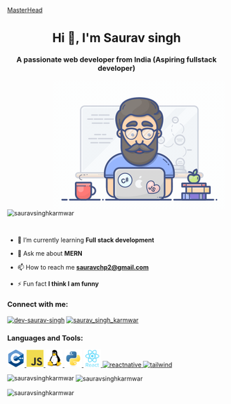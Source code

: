 [MasterHead](./banner.png)
<h1 align="center">Hi 👋, I'm Saurav singh</h1>
<h3 align="center">A passionate web developer from India (Aspiring fullstack developer)</h3>
<img align="right" alt="coding" width="400" src="./programmer.gif">


<p align="left"> <img src="https://komarev.com/ghpvc/?username=sauravsinghkarmwar&label=Profile%20views&color=0e75b6&style=flat" alt="sauravsinghkarmwar" /> </p>

<p align="left"> <a href="https://twitter.com/" target="blank"><img src="https://img.shields.io/twitter/follow/?logo=twitter&style=for-the-badge" alt="" /></a> </p>

- 🌱 I’m currently learning **Full stack development**

- 💬 Ask me about **MERN**

- 📫 How to reach me **sauravchp2@gmail.com**

- ⚡ Fun fact **I think I am funny**

<h3 align="left">Connect with me:</h3>
<p align="left">
<a href="https://linkedin.com/in/dev-saurav-singh" target="blank"><img align="center" src="https://raw.githubusercontent.com/rahuldkjain/github-profile-readme-generator/master/src/images/icons/Social/linked-in-alt.svg" alt="dev-saurav-singh" height="30" width="40" /></a>
<a href="https://instagram.com/saurav_singh_karmwar" target="blank"><img align="center" src="https://raw.githubusercontent.com/rahuldkjain/github-profile-readme-generator/master/src/images/icons/Social/instagram.svg" alt="saurav_singh_karmwar" height="30" width="40" /></a>
</p>

<h3 align="left">Languages and Tools:</h3>
<p align="left"> <a href="https://www.w3schools.com/cpp/" target="_blank" rel="noreferrer"> <img src="https://raw.githubusercontent.com/devicons/devicon/master/icons/cplusplus/cplusplus-original.svg" alt="cplusplus" width="40" height="40"/> </a> <a href="https://developer.mozilla.org/en-US/docs/Web/JavaScript" target="_blank" rel="noreferrer"> <img src="https://raw.githubusercontent.com/devicons/devicon/master/icons/javascript/javascript-original.svg" alt="javascript" width="40" height="40"/> </a> <a href="https://www.linux.org/" target="_blank" rel="noreferrer"> <img src="https://raw.githubusercontent.com/devicons/devicon/master/icons/linux/linux-original.svg" alt="linux" width="40" height="40"/> </a> <a href="https://www.python.org" target="_blank" rel="noreferrer"> <img src="https://raw.githubusercontent.com/devicons/devicon/master/icons/python/python-original.svg" alt="python" width="40" height="40"/> </a> <a href="https://reactjs.org/" target="_blank" rel="noreferrer"> <img src="https://raw.githubusercontent.com/devicons/devicon/master/icons/react/react-original-wordmark.svg" alt="react" width="40" height="40"/> </a> <a href="https://reactnative.dev/" target="_blank" rel="noreferrer"> <img src="https://reactnative.dev/img/header_logo.svg" alt="reactnative" width="40" height="40"/> </a> <a href="https://tailwindcss.com/" target="_blank" rel="noreferrer"> <img src="https://www.vectorlogo.zone/logos/tailwindcss/tailwindcss-icon.svg" alt="tailwind" width="40" height="40"/> </a> </p>

<p><img align="left" src="https://github-readme-stats.vercel.app/api/top-langs?username=sauravsinghkarmwar&show_icons=true&locale=en&layout=compact" alt="sauravsinghkarmwar" /></p>

<p>&nbsp;<img align="center" src="https://github-readme-stats.vercel.app/api?username=sauravsinghkarmwar&show_icons=true&locale=en" alt="sauravsinghkarmwar" /></p>

<p><img align="center" src="https://github-readme-streak-stats.herokuapp.com/?user=sauravsinghkarmwar&" alt="sauravsinghkarmwar" /></p>

